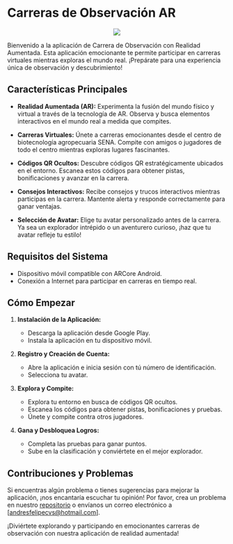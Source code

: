 # Carreras de Observación AR

<p align="center">
  <img src="https://github.com/AndresitoRap/sena-racer/assets/139923266/50d7d58a-7ff3-40be-b956-fdf2531710c5">
</p>


Bienvenido a la aplicación de Carrera de Observación con Realidad Aumentada. Esta aplicación emocionante te permite participar en carreras virtuales mientras exploras el mundo real. ¡Prepárate para una experiencia única de observación y descubrimiento!

## Características Principales

- **Realidad Aumentada (AR):** Experimenta la fusión del mundo físico y virtual a través de la tecnología de AR. Observa y busca elementos interactivos en el mundo real a medida que compites.

- **Carreras Virtuales:** Únete a carreras emocionantes desde el centro de biotecnología agropecuaria SENA. Compite con amigos o jugadores de todo el centro mientras exploras lugares fascinantes.

- **Códigos QR Ocultos:** Descubre códigos QR estratégicamente ubicados en el entorno. Escanea estos códigos para obtener pistas, bonificaciones y avanzar en la carrera.

- **Consejos Interactivos:** Recibe consejos y trucos interactivos mientras participas en la carrera. Mantente alerta y responde correctamente para ganar ventajas.

- **Selección de Avatar:** Elige tu avatar personalizado antes de la carrera. Ya sea un explorador intrépido o un aventurero curioso, ¡haz que tu avatar refleje tu estilo!

## Requisitos del Sistema

- Dispositivo móvil compatible con ARCore Android.
- Conexión a Internet para participar en carreras en tiempo real.

## Cómo Empezar

1. **Instalación de la Aplicación:**
   - Descarga la aplicación desde Google Play.
   - Instala la aplicación en tu dispositivo móvil.

2. **Registro y Creación de Cuenta:**
   - Abre la aplicación e inicia sesión con tú número de identificación.
   - Selecciona tu avatar.

3. **Explora y Compite:**
   - Explora tu entorno en busca de códigos QR ocultos.
   - Escanea los códigos para obtener pistas, bonificaciones y pruebas.
   - Únete y compite contra otros jugadores.

4. **Gana y Desbloquea Logros:**
   - Completa las pruebas para ganar puntos.
   - Sube en la clasificación y conviértete en el mejor explorador.

## Contribuciones y Problemas

Si encuentras algún problema o tienes sugerencias para mejorar la aplicación, ¡nos encantaría escuchar tu opinión! Por favor, crea un problema en nuestro [repositorio](https://github.com/AndresitoRap/sena-racer.git) o envíanos un correo electrónico a [andresfelipecvs@hotmail.com].

¡Diviértete explorando y participando en emocionantes carreras de observación con nuestra aplicación de realidad aumentada!
